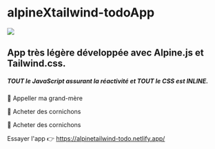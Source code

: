 # alpineXtailwind-todoApp
![](https://caffeinecreations.ca/imager/uploads/blog/20320/alpine-plus-tailwind_b4afd5938494bdf3fa5c0c6765d37025.jpg)

## App très légère développée avec Alpine.js et Tailwind.css. 
##### TOUT le JavaScript assurant la réactivité et TOUT le CSS est INLINE.

:white_square_button: Appeller ma grand-mère

:white_square_button: Acheter des cornichons 

:white_square_button: Acheter des cornichons

Essayer l'app :point_right: https://alpinetailwind-todo.netlify.app/
